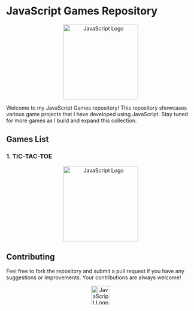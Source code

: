# JavaScript Games Repository

<p align="center">
  <img src="path/to/js-image.png" alt="JavaScript Logo" width="200">
</p>

Welcome to my JavaScript Games repository! This repository showcases various game projects that I have developed using JavaScript. Stay tuned for more games as I build and expand this collection.

## Games List

### 1. TIC-TAC-TOE
<p align="center">
  <img src="" alt="JavaScript Logo" width="200">
</p>

## Contributing
Feel free to fork the repository and submit a pull request if you have any suggestions or improvements. Your contributions are always welcome!



<p align="center">
  <img src="path/to/js-image.png" alt="JavaScript Logo" width="50">
</p>
